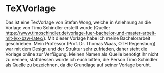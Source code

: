 # TeXVorlage

Das ist eine TexVorlage von Stefan Wong, welche in Anlehnung an die Vorlage von Timo Schindler erstellt wurde (Quelle: https://www.timoschindler.de/vorlage-fuer-bachelor-und-master-arbeit-mit-lyx-bzw-latex/).
Mit dieser Vorlage habe ich meine Bachelorarbeit geschrieben. Mein Professor (Prof. Dr. Thomas Waas, OTH Regensburg) war mit dem Design und der Struktur sehr zufrieden, daher steht die Vorlage online zur Verfügung. Meinen Namen als Quelle benötigt ihr nicht zu nennen, stattdessen würde ich euch bitten, die Person Timo Schindler als Quelle zu bezeichnen, da die Grundlage auf seiner Vorlage beruht.
